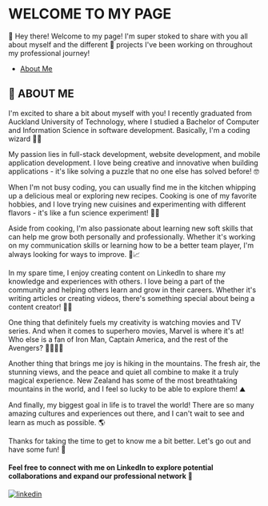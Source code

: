 # WELCOME TO MY PAGE
👋 Hey there! Welcome to my page! I'm super stoked to share with you all about myself and the different 🚀 projects I've been working on throughout my professional journey!

- [ About Me ](#-about-me)



## 🚀 ABOUT ME
I'm excited to share a bit about myself with you! I recently graduated from Auckland University of Technology, where I studied a Bachelor of Computer and Information Science in software development. Basically, I'm a coding wizard 🧙‍♂️

My passion lies in full-stack development, website development, and mobile application development. I love being creative and innovative when building applications - it's like solving a puzzle that no one else has solved before! 🤓

When I'm not busy coding, you can usually find me in the kitchen whipping up a delicious meal or exploring new recipes. Cooking is one of my favorite hobbies, and I love trying new cuisines and experimenting with different flavors - it's like a fun science experiment! 🍳🧪

Aside from cooking, I'm also passionate about learning new soft skills that can help me grow both personally and professionally. Whether it's working on my communication skills or learning how to be a better team player, I'm always looking for ways to improve. 💼📈

In my spare time, I enjoy creating content on LinkedIn to share my knowledge and experiences with others. I love being a part of the community and helping others learn and grow in their careers. Whether it's writing articles or creating videos, there's something special about being a content creator! 🎥📝

One thing that definitely fuels my creativity is watching movies and TV series. And when it comes to superhero movies, Marvel is where it's at! Who else is a fan of Iron Man, Captain America, and the rest of the Avengers? 🦸‍♂️🦸‍♀️

Another thing that brings me joy is hiking in the mountains. The fresh air, the stunning views, and the peace and quiet all combine to make it a truly magical experience. New Zealand has some of the most breathtaking mountains in the world, and I feel so lucky to be able to explore them! ⛰️

And finally, my biggest goal in life is to travel the world! There are so many amazing cultures and experiences out there, and I can't wait to see and learn as much as possible. 🌎

Thanks for taking the time to get to know me a bit better. Let's go out and have some fun! 🤩

#### Feel free to connect with me on LinkedIn to explore potential collaborations and expand our professional network 👥
[![linkedin](https://img.shields.io/badge/linkedin-0A66C2?style=for-the-badge&logo=linkedin&logoColor=white)](https://www.linkedin.com/in/karan-h-patel/)

